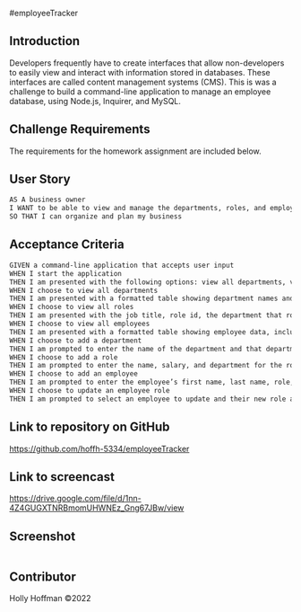 #employeeTracker


## Introduction

Developers frequently have to create interfaces that allow non-developers to easily view and interact with information stored in databases. These interfaces are called content management systems (CMS). 
This is was a challenge to build a command-line application to manage an employee database, using Node.js, Inquirer, and MySQL.


## Challenge Requirements

The requirements for the homework assignment are included below.


## User Story

```md
AS A business owner
I WANT to be able to view and manage the departments, roles, and employees in my company
SO THAT I can organize and plan my business
```

## Acceptance Criteria

```md
GIVEN a command-line application that accepts user input
WHEN I start the application
THEN I am presented with the following options: view all departments, view all roles, view all employees, add a department, add a role, add an employee, and update an employee role
WHEN I choose to view all departments
THEN I am presented with a formatted table showing department names and department ids
WHEN I choose to view all roles
THEN I am presented with the job title, role id, the department that role belongs to, and the salary for that role
WHEN I choose to view all employees
THEN I am presented with a formatted table showing employee data, including employee ids, first names, last names, job titles, departments, salaries, and managers that the employees report to
WHEN I choose to add a department
THEN I am prompted to enter the name of the department and that department is added to the database
WHEN I choose to add a role
THEN I am prompted to enter the name, salary, and department for the role and that role is added to the database
WHEN I choose to add an employee
THEN I am prompted to enter the employee’s first name, last name, role, and manager, and that employee is added to the database
WHEN I choose to update an employee role
THEN I am prompted to select an employee to update and their new role and this information is updated in the database 
```


## Link to repository on GitHub

https://github.com/hoffh-5334/employeeTracker


## Link to screencast
https://drive.google.com/file/d/1nn-4Z4GUGXTNRBmomUHWNEz_Gng67JBw/view



## Screenshot


![]()


## Contributor

Holly Hoffman &copy;2022   